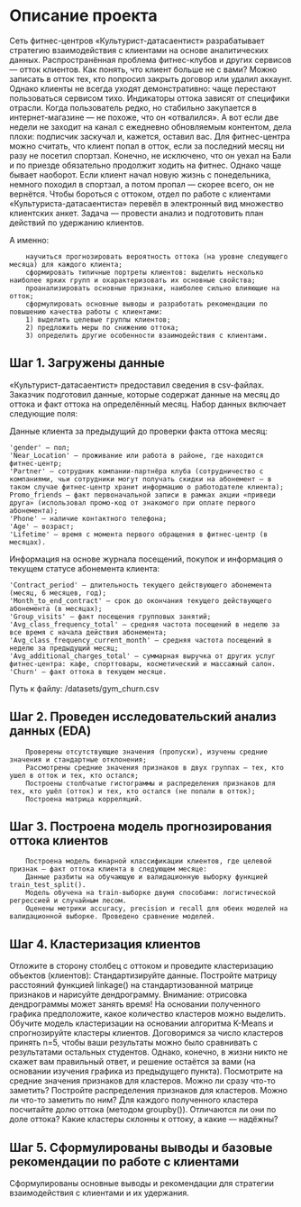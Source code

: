 # Описание проекта

Сеть фитнес-центров «Культурист-датасаентист» разрабатывает стратегию взаимодействия с клиентами на основе аналитических данных. 
Распространённая проблема фитнес-клубов и других сервисов — отток клиентов. Как понять, что клиент больше не с вами? Можно записать в отток тех, кто попросил закрыть договор или удалил аккаунт. Однако клиенты не всегда уходят демонстративно: чаще перестают пользоваться сервисом тихо. 
Индикаторы оттока зависят от специфики отрасли. Когда пользователь редко, но стабильно закупается в интернет-магазине — не похоже, что он «отвалился». А вот если две недели не заходит на канал с ежедневно обновляемым контентом, дела плохи: подписчик заскучал и, кажется, оставил вас. 
Для фитнес-центра можно считать, что клиент попал в отток, если за последний месяц ни разу не посетил спортзал. Конечно, не исключено, что он уехал на Бали и по приезде обязательно продолжит ходить на фитнес. Однако чаще бывает наоборот. Если клиент начал новую жизнь с понедельника, немного походил в спортзал, а потом пропал — скорее всего, он не вернётся. 
Чтобы бороться с оттоком, отдел по работе с клиентами «Культуриста-датасаентиста» перевёл в электронный вид множество клиентских анкет. Задача — провести анализ и подготовить план действий по удержанию клиентов.  

А именно: 

        научиться прогнозировать вероятность оттока (на уровне следующего месяца) для каждого клиента;
        сформировать типичные портреты клиентов: выделить несколько наиболее ярких групп и охарактеризовать их основные свойства;
        проанализировать основные признаки, наиболее сильно влияющие на отток;
        сформулировать основные выводы и разработать рекомендации по повышению качества работы с клиентами:
        1) выделить целевые группы клиентов;
        2) предложить меры по снижению оттока;
        3) определить другие особенности взаимодействия с клиентами.

## Шаг 1. Загружены данные

«Культурист-датасаентист» предоставил сведения в csv-файлах. Заказчик подготовил данные, которые содержат данные на месяц до оттока и факт оттока на определённый месяц. Набор данных включает следующие поля:

Данные клиента за предыдущий до проверки факта оттока месяц:

    'gender' — пол;
    'Near_Location' — проживание или работа в районе, где находится фитнес-центр;
    'Partner' — сотрудник компании-партнёра клуба (сотрудничество с компаниями, чьи сотрудники могут получать скидки на абонемент — в таком случае фитнес-центр хранит информацию о работодателе клиента);
    Promo_friends — факт первоначальной записи в рамках акции «приведи друга» (использовал промо-код от знакомого при оплате первого абонемента);
    'Phone' — наличие контактного телефона;
    'Age' — возраст;
    'Lifetime' — время с момента первого обращения в фитнес-центр (в месяцах).
    
Информация на основе журнала посещений, покупок и информация о текущем статусе абонемента клиента:

    'Contract_period' — длительность текущего действующего абонемента (месяц, 6 месяцев, год);
    'Month_to_end_contract' — срок до окончания текущего действующего абонемента (в месяцах);
    'Group_visits' — факт посещения групповых занятий;
    'Avg_class_frequency_total' — средняя частота посещений в неделю за все время с начала действия абонемента;
    'Avg_class_frequency_current_month' — средняя частота посещений в неделю за предыдущий месяц;
    'Avg_additional_charges_total' — суммарная выручка от других услуг фитнес-центра: кафе, спорттовары, косметический и массажный салон.
    'Churn' — факт оттока в текущем месяце.
    
Путь к файлу: /datasets/gym_churn.csv

## Шаг 2. Проведен исследовательский анализ данных (EDA)

        Проверены отсутствующие значения (пропуски), изучены средние значения и стандартные отклонения;
        Рассмотрены средние значения признаков в двух группах — тех, кто ушел в отток и тех, кто остался;
        Построены столбчатые гистограммы и распределения признаков для тех, кто ушёл (отток) и тех, кто остался (не попали в отток);
        Построена матрица корреляций.

## Шаг 3. Построена модель прогнозирования оттока клиентов

        Построена модель бинарной классификации клиентов, где целевой признак — факт оттока клиента в следующем месяце:
        Данные разбиты на обучающую и валидационную выборку функцией train_test_split().
        Модель обучена на train-выборке двумя способами: логистической регрессией и случайным лесом.
        Оценены метрики accuracy, precision и recall для обеих моделей на валидационной выборке. Проведено сравнение моделей. 

## Шаг 4. Кластеризация клиентов

Отложите в сторону столбец с оттоком и проведите кластеризацию объектов (клиентов):
Стандартизируйте данные.
Постройте матрицу расстояний функцией linkage() на стандартизованной матрице признаков и нарисуйте дендрограмму. Внимание: отрисовка дендрограммы может занять время! На основании полученного графика предположите, какое количество кластеров можно выделить.
Обучите модель кластеризации на основании алгоритма K-Means и спрогнозируйте кластеры клиентов. Договоримся за число кластеров принять n=5, чтобы ваши результаты можно было сравнивать с результатами остальных студентов. Однако, конечно, в жизни никто не скажет вам правильный ответ, и решение остаётся за вами (на основании изучения графика из предыдущего пункта).
Посмотрите на средние значения признаков для кластеров. Можно ли сразу что-то заметить?
Постройте распределения признаков для кластеров. Можно ли что-то заметить по ним?
Для каждого полученного кластера посчитайте долю оттока (методом groupby()). Отличаются ли они по доле оттока? Какие кластеры склонны к оттоку, а какие — надёжны?

## Шаг 5. Сформулированы выводы и базовые рекомендации по работе с клиентами

Сформулированы основные выводы и рекомендации для стратегии взаимодействия с клиентами и их удержания. 
